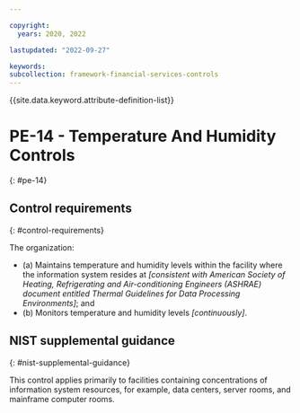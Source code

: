 ```yaml
---

copyright:
  years: 2020, 2022

lastupdated: "2022-09-27"

keywords: 
subcollection: framework-financial-services-controls
---
```


{{site.data.keyword.attribute-definition-list}}

         
# PE-14 - Temperature And Humidity Controls
{: #pe-14}

## Control requirements
{: #control-requirements}

The organization:

- (a) Maintains temperature and humidity levels within the facility where the information system resides at _[consistent with American Society of Heating, Refrigerating and Air-conditioning Engineers (ASHRAE) document entitled Thermal Guidelines for Data Processing Environments]_; and
- (b) Monitors temperature and humidity levels _[continuously]_.

## NIST supplemental guidance
{: #nist-supplemental-guidance}

This control applies primarily to facilities containing concentrations of information system resources, for example, data centers, server rooms, and mainframe computer rooms.



